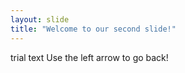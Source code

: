 ```yaml
---
layout: slide
title: "Welcome to our second slide!"
---
```

trial text
Use the left arrow to go back!
